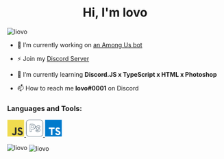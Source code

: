 <h1 align="center">Hi, I'm lovo</h1>
<p align="left"> <img src="https://komarev.com/ghpvc/?username=liovo&label=Profile%20views&color=0e75b6&style=flat" alt="liovo" /> </p>

- 🔭 I’m currently working on [an Among Us bot](https://github.com/lIovo/Among-Us-Bot)

- ⚡ Join my [Discord Server](https://discord.gg/5TEs9kq3HF)

- 🌱 I’m currently learning **Discord.JS x TypeScript x HTML x Photoshop**

- 📫 How to reach me **lovo#0001** on Discord


<h3 align="left">Languages and Tools:</h3>
<p align="left"> <a href="https://discord.js.org/#/" target="_blank"> <img src="https://raw.githubusercontent.com/devicons/devicon/master/icons/javascript/javascript-original.svg" alt="javascript" width="40" height="40"/> </a> <a href="https://www.photoshop.com/en" target="_blank"> <img src="https://raw.githubusercontent.com/devicons/devicon/master/icons/photoshop/photoshop-line.svg" alt="photoshop" width="40" height="40"/> </a> <a href="https://www.typescriptlang.org/" target="_blank"> <img src="https://raw.githubusercontent.com/devicons/devicon/master/icons/typescript/typescript-original.svg" alt="typescript" width="40" height="40"/> </a> </p>

<p><img align="left" src="https://github-readme-stats.vercel.app/api/top-langs?username=liovo&show_icons=true&locale=en&layout=compact" alt="liovo" /></p>


<p>&nbsp;<img align="center" src="https://github-readme-stats.vercel.app/api?username=liovo&show_icons=true&locale=en" alt="liovo" /></p>
